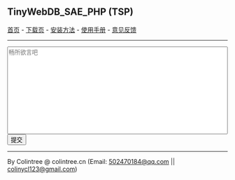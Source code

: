 <br>

## TinyWebDB_SAE_PHP (TSP)
[首页](/) - [下载页](下载页) - [安装方法](安装方法) - [使用手册](使用手册) - [意见反馈](意见反馈)
  
***
  
<meta http-equiv="Content-Type" content="text/html; charset=UTF-8">
<link href="http://cdn.bootcss.com/alertify.js/0.3.11/alertify.default.min.css" rel="stylesheet">
<link href="http://cdn.bootcss.com/alertify.js/0.3.11/alertify.core.min.css" rel="stylesheet">
<script src="http://cdn.bootcss.com/jquery/3.2.1/jquery.min.js"></script>
<script src="http://cdn.bootcss.com/alertify.js/0.3.11/alertify.min.js"></script>
<script>
$(document).ready(function(){
	$('form').submit(function(){
		if($('textarea').val()==''){
			alertify.error('内容为空');
			return false;
		}
		$('textarea').prop('disabled',true);
		$('input[type=submit]').prop('disabled',true);
		$.ajax({async:true, url:'http://colintreeDB.applinzi.com/php/tsp_feedback.php', method:'post', data:{'text':$('textarea').val()}})
		.done(function(response){if(response=='1'){$('input[type=submit]').next().text('保存成功，感谢您的反馈！').prop('disabled',true);}else{alertify.error('保存失败');$('textarea').prop('disabled',false);$('input[type=submit]').prop('disabled',false);}})
		.fail(function(){alertify.error('保存失败');$('textarea').prop('disabled',false);$('input[type=submit]').prop('disabled',false);});
		return false;
	});
});
</script>
<form action="http://colintreeDB.applinzi.com/php/tsp_feedback.php" method="post">
	<textarea name="text" placeholder="畅所欲言吧" style="width:100%;height:200px;resize:none"></textarea>
	<br>
	<input type="submit" value="提交"/>&nbsp;&nbsp;<span></span>
</form>
  
***
  
By Colintree @ colintree.cn (Email: 502470184@qq.com \|\| colinycl123@gmail.com)

<br>
